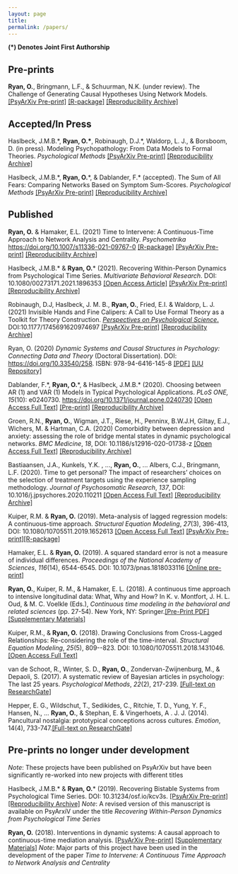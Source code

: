 ```yaml
---
layout: page
title: 
permalink: /papers/
---
```


**(\*) Denotes Joint First Authorship**


## Pre-prints

**Ryan, O.**, Bringmann, L.F., & Schuurman, N.K. (under review). The Challenge of Generating Causal Hypotheses Using Network Models.[[PsyArXiv Pre-print]](https://psyarxiv.com/ryg69/) [[R-package]](https://github.com/ryanoisin/SEset) [[Reproducibility Archive]](https://github.com/ryanoisin/CausalHypotheses)

## Accepted/In Press

Haslbeck, J.M.B.\*, **Ryan, O.\***, Robinaugh, D.J.\*, Waldorp, L. J., & Borsboom, D. (in press). Modeling Psychopathology: From Data Models to Formal Theories. *Psychological Methods* [[PsyArXiv Pre-print]](https://psyarxiv.com/jgm7f/) [[Reproducibility Archive]](https://osf.io/bnteg/)


Haslbeck, J.M.B.\*, **Ryan, O.**\*, & Dablander, F.\*  (accepted). The Sum of All Fears: Comparing Networks Based on Symptom Sum-Scores. *Psychological Methods* [[PsyArXiv Pre-print]](https://psyarxiv.com/3nxu9/) [[Reproducibility Archive]](https://github.com/jmbh/NetworkGroupDifferences)

## Published
**Ryan, O.** & Hamaker, E.L. (2021) Time to Intervene: A Continuous-Time Approach to Network Analysis and Centrality. *Psychometrika*  https://doi.org/10.1007/s11336-021-09767-0 [[R-package]](https://github.com/ryanoisin/ctnet) [[PsyArXiv Pre-print]](https://psyarxiv.com/2ambn) [[Reproducibility Archive]](https://osf.io/9sgdn/) 

Haslbeck, J.M.B.\* & **Ryan, O.**\*  (2021). Recovering Within-Person Dynamics from Psychological Time Series. *Multivariate Behavioral Research*. DOI: 10.1080/00273171.2021.1896353 [[Open Access Article]](https://www.tandfonline.com/doi/full/10.1080/00273171.2021.1896353) [[PsyArXiv Pre-print]](https://psyarxiv.com/dymhw/) [[Reproducibility Archive]](https://github.com/jmbh/RecoveringWithinPersonDynamics)

Robinaugh, D.J, Haslbeck, J. M. B., **Ryan, O.**, Fried, E.I. & Waldorp, L. J. (2021) Invisible Hands and Fine Calipers: A Call to Use Formal Theory as a Toolkit for Theory Construction. [*Perspectives on Psychological Science*.](https://journals.sagepub.com/doi/full/10.1177/1745691620974697) DOI:10.1177/1745691620974697  [[PsyArXiv Pre-print]](https://psyarxiv.com/ugz7y) [[Reproducibility Archive]](https://osf.io/gcqnf/)

Ryan, O. (2020) *Dynamic Systems and Causal Structures in Psychology: Connecting Data and Theory* (Doctoral Dissertation). DOI: https://doi.org/10.33540/258. ISBN: 978-94-6416-145-8 [[PDF]](https://ryanoisin.github.io/files/ORyanDissertation.pdf) [[UU Repository]](https://dspace.library.uu.nl/handle/1874/400005)

Dablander, F.\*, **Ryan, O.**\*, & Haslbeck, J.M.B.\* (2020). Choosing between AR (1) and VAR (1) Models in Typical Psychological Applications. *PLoS
ONE, 15*(10): e0240730. https://doi.org/10.1371/journal.pone.0240730 [[Open Access Full Text]](https://doi.org/10.1371/journal.pone.0240730) [[Pre-print]](https://psyarxiv.com/qgewy/) [[Reproducibility Archive]](https://github.com/jmbh/ARVAR)

Groen, R.N., **Ryan, O.**, Wigman, J.T., Riese, H., Penninx, B.W.J.H, Giltay, E.J., Wichers, M. & Hartman, C.A. (2020)  Comorbidity between depression and anxiety: assessing the role of bridge mental states in dynamic psychological networks. *BMC Medicine*, *18*, DOI: 10.1186/s12916-020-01738-z [[Open Access Full Text]](https://bmcmedicine.biomedcentral.com/articles/10.1186/s12916-020-01738-z) [[Reproducibility Archive]](https://osf.io/jzru8/)

Bastiaansen, J.A., Kunkels, Y.K. , ..., **Ryan, O.**, ... Albers, C.J., Bringmann, L.F. (2020). Time to get personal? The impact of researchers’ choices on the selection of treatment targets using the experience sampling methodology. *Journal of Psychosomatic Research*, *137*, DOI: 10.1016/j.jpsychores.2020.110211 [[Open Access Full Text]](https://doi.org/10.1016/j.jpsychores.2020.110211) [[Reproducibility Archive]](https://osf.io/h3djy/)

Kuiper, R.M. & **Ryan, O.** (2019). Meta-analysis of lagged regression models: A continuous-time approach. *Structural Equation Modeling*, *27*(3), 396-413, DOI:  10.1080/10705511.2019.1652613 [[Open Access Full Text]](https://www.tandfonline.com/doi/full/10.1080/10705511.2019.1652613) [[PsyArXiv Pre-print]](https://psyarxiv.com/5etkx)[[R-package]](https://github.com/rebeccakuiper/CTmeta)

Hamaker, E.L. & **Ryan, O.** (2019). A squared standard error is not a measure of individual differences. *Proceedings of the National Academy of Sciences*, *116*(14), 6544-6545. DOI: 10.1073/pnas.1818033116 [[Online pre-print]](https://www.pnas.org/content/early/2019/03/18/1818033116)

**Ryan, O.**, Kuiper, R. M., & Hamaker, E. L. (2018). A continuous time approach to intensive longitudinal data: What, Why and How? In K. v. Montfort, J. H. L. Oud, & M. C. Voelkle (Eds.), *Continuous time modeling in the behavioral and related sciences* (pp. 27-54). New York, NY: Springer.[[Pre-Print PDF]](https://ryanoisin.github.io/files/RyanKuiperHamaker_preprint.pdf) [[Supplementary Materials]](https://github.com/ryanoisin/continuous_time-ILD-what-why-how)

Kuiper, R.M., & **Ryan, O.** (2018). Drawing Conclusions from Cross-Lagged Relationships: Re-considering the role of the time-interval. *Structural Equation Modeling*, *25*(5), 809--823. DOI: 10.1080/10705511.2018.1431046.[[Open Access Full Text]](https://www.tandfonline.com/doi/full/10.1080/10705511.2018.1431046)

van de Schoot, R., Winter, S. D., **Ryan, O.**, Zondervan-Zwijnenburg, M., & Depaoli, S. (2017). A systematic review of Bayesian articles in psychology: The last 25 years. *Psychological Methods*, *22*(2), 217-239. [[Full-text on ResearchGate]](https://www.researchgate.net/publication/317831797_A_systematic_review_of_Bayesian_articles_in_psychology_The_last_25_years)

Hepper, E. G., Wildschut, T., Sedikides, C., Ritchie, T. D., Yung, Y. F., Hansen, N., ... **Ryan, O.**, & Stephan, E. & Vingerhoets, A . J. J.  (2014). Pancultural nostalgia: prototypical conceptions across cultures. *Emotion*, 14(4), 733-747.[[Full-text on ResearchGate]](https://www.researchgate.net/publication/260338590_Pancultural_Nostalgia_Prototypical_Conceptions_Across_Cultures)

## Pre-prints no longer under development

*Note*: These projects have been published on PsyArXiv but have been significantly re-worked into new projects with different titles

Haslbeck, J.M.B.\* & **Ryan, O.**\*  (2019). Recovering Bistable Systems from Psychological Time Series. DOI: 10.31234/osf.io/kcv3s. [[PsyArXiv Pre-print]](https://psyarxiv.com/kcv3s/) [[Reproducibility Archive]](https://github.com/jmbh/RecoveringBistableSystems)
*Note*: A revised version of this manuscript is available on PsyArxiV under the title *Recovering Within-Person Dynamics from Psychological Time Series*

**Ryan, O.** (2018). Interventions in dynamic systems: A causal approach to continuous-time mediation analysis. [[PsyArXiv Pre-print]](https://psyarxiv.com/n2fwt/) [[Supplementary Materials]](https://github.com/ryanoisin/ct_path_effects) 
*Note*: Major parts of this project have been used in the development of the paper *Time to Intervene: A Continuous Time Approach to Network Analysis and Centrality*



